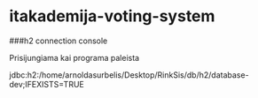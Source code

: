 # itakademija-voting-system

###h2 connection console

Prisijungiama kai programa paleista

jdbc:h2:/home/arnoldasurbelis/Desktop/RinkSis/db/h2/database-dev;IFEXISTS=TRUE
